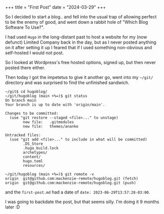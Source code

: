 +++
title = "First Post"
date = "2024-03-29"
+++

So I decided to start a blog.. and fell into the usual trap of allowing perfect to be the enemy of good, and went down a rabbit hole of "Which Blog Software To Use?".

I had used `Hugo` in the long-distant past to host a website for my (now defunct) Limited Company back in the day, but as I never posted anything on it after setting it up I feared that if I used something non-obvious and self-hosted I would not post.

So I looked at Wordpress's free hosted options, signed up, but then never posted there either.

Then today I got the impetetus to give it another go, went into my `~/git/` directory and was surprised to find the unfinished sandwich.

```shell
~/git$ cd hugoblog/
~/git/hugoblog (main +%=)$ git status
On branch main
Your branch is up to date with 'origin/main'.

Changes to be committed:
  (use "git restore --staged <file>..." to unstage)
        new file:   .gitmodules
        new file:   themes/ananke

Untracked files:
  (use "git add <file>..." to include in what will be committed)
        .DS_Store
        .hugo_build.lock
        archetypes/
        content/
        hugo.toml
        resources/

~/git/hugoblog (main +%=)$ git remote -v
origin  git@github.com:mackenzie-remote/hugoblog.git (fetch)
origin  git@github.com:mackenzie-remote/hugoblog.git (push)
```

and the `first-post.md` had a date of `date: 2023-06-29T13:57:28-03:00`.

I was going to backdate the post, but that seems silly. I'm doing it 9 months later :D